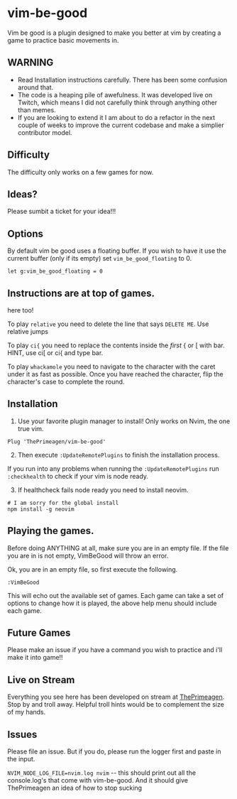 # vim-be-good
Vim be good is a plugin designed to make you better at vim by creating a game
to practice basic movements in.

## WARNING
* Read Installation instructions carefully.  There has been some confusion
  around that.
* The code is a heaping pile of awefulness.  It was developed live on Twitch,
  which means I did not carefully think through anything other than memes.
* If you are looking to extend it I am about to do a refactor in the next
  couple of weeks to improve the current codebase and make a simplier
  contributor model.

## Difficulty
The difficulty only works on a few games for now.

## Ideas?
Please sumbit a ticket for your idea!!!

## Options

By default vim be good uses a floating buffer.  If you wish to have it use the
current buffer (only if its empty) set `vim_be_good_floating` to 0.

`let g:vim_be_good_floating = 0`

## Instructions are at top of games.
here too!

To play `relative` you need to delete the line that
says `DELETE ME`.  Use relative jumps

To play `ci{` you need to replace the contents
inside the _first_ { or [ with bar.  HINT, use ci[
or ci{ and type bar.

To play `whackamole` you need to navigate to the character with the caret under
it as fast as possible. Once you have reached the character, flip the
character's case to complete the round.

## Installation

1. Use your favorite plugin manager to install!  Only works on Nvim, the one true
vim.

```viml
Plug 'ThePrimeagen/vim-be-good'
```

2. Then execute `:UpdateRemotePlugins` to finish the installation process.

If you run into any problems when running the `:UpdateRemotePlugins` run `:checkhealth` to check if your vim is node ready.

3. If healthcheck fails node ready you need to install neovim.
```
# I am sorry for the global install
npm install -g neovim
```

## Playing the games.
Before doing ANYTHING at all, make sure you are in an empty file.  If the file
you are in is not empty, VimBeGood will throw an error.

Ok, you are in an empty file, so first execute the following.

```viml
:VimBeGood
```

This will echo out the available set of games.  Each game can take a set of
options to change how it is played, the above help menu should include each game.

## Future Games
Please make an issue if you have a command you wish to practice and i'll make
it into game!!

## Live on Stream
Everything you see here has been developed on stream at [ThePrimeagen](https://twitch.tv/ThePrimeagen).
Stop by and troll away.  Helpful troll hints would be to complement the size of my hands.

## Issues
Please file an issue.  But if you do, please run the logger first and paste in
the input.

`NVIM_NODE_LOG_FILE=nvim.log nvim` -- this should print out all the
console.log's that come with vim-be-good.  And it should give ThePrimeagen an
idea of how to stop sucking
